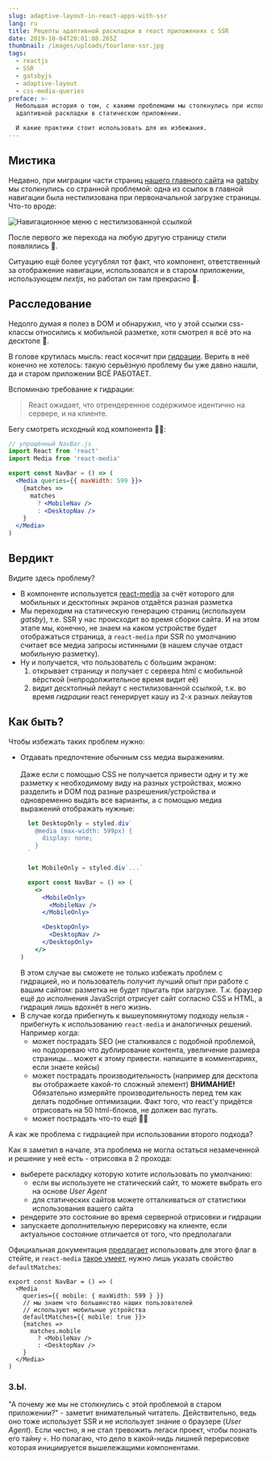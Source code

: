 ```yaml
---
slug: adaptive-layout-in-react-apps-with-ssr
lang: ru
title: Рецепты адаптивной раскладки в react приложениях с SSR
date: 2019-10-04T20:01:08.265Z
thumbnail: /images/uploads/tourlane-ssr.jpg
tags:
  - reactjs
  - SSR
  - gatsbyjs
  - adaptive-layout
  - css-media-queries
preface: >-
  Небольшая история о том, с какими проблемами мы столкнулись при использовании
  адаптивной раскладки в статическом приложении.

  И какие практики стоит использовать для их избежания.
---
```

## Мистика

Недавно, при миграции части страниц [нашего главного сайта](https://tourlane.de) на [gatsby](http://gatsbyjs.org) мы столкнулись со странной проблемой: одна из ссылок в главной навигации была нестилизована при первоначальной загрузке страницы. Что-то вроде:

![Навигационное меню с нестилизованной ссылкой](/images/uploads/broken-link.jpg "Нестилизованная ссылка")

После первого же перехода на любую другую страницу стили появлялись 🤯.

Ситуацию ещё более усугублял тот факт, что компонент, ответственный за отображение навигации, использовался и в старом приложении, использующем _nextjs_, но работал он там прекрасно 👻.

## Расследование

Недолго думая я полез в DOM и обнаружил, что у этой ссылки css-классы относились к мобильной разметке, хотя смотрел я всё это на десктопе 🤪.

В голове крутилась мысль: react косячит при [гидрации](https://ru.reactjs.org/docs/react-dom.html#hydrate). Верить в неё конечно не хотелось: такую серьёзную проблему бы уже давно нашли, да и старом приложении ВСЁ РАБОТАЕТ.

Вспоминаю требование к гидрации:

> React ожидает, что отрендеренное содержимое идентично на сервере, и на клиенте.

Бегу смотреть исходный код компонента 🕵️‍♂️:

```jsx
// упрощённый NavBar.js
import React from 'react'
import Media from 'react-media'

export const NavBar = () => (
  <Media queries={{ maxWidth: 599 }}>
    {matches =>
      matches
        ? <MobileNav />
        : <DesktopNav />
    }
  </Media>
)
```

 ## Вердикт

Видите здесь проблему?

* В компоненте используется [react-media](https://github.com/ReactTraining/react-media) за счёт которого для мобильных и десктопных экранов отдаётся разная разметка
* Мы переходим на статическую генерацию страниц (используем _gatsby_), т.е. SSR у нас происходит во время сборки сайта. И на этом этапе мы, конечно, не знаем на каком устройстве будет отображаться страница, а `react-media` при SSR по умолчанию считает все медиа запросы истинными (в нашем случае отдаст мобильную разметку).
* Ну и получается, что пользователь с большим экраном:
  1. открывает страницу и получает с сервера html c мобильной вёрсткой (непродолжительное время видит её)
  2. видит десктопный лейаут с нестилизованной ссылкой, т.к. во время _гидрации_ react генерирует кашу из 2-х разных лейаутов

## Как быть?

Чтобы избежать таких проблем нужно:

* Отдавать предпочтение обычным css медиа выражениям.\
  \
  Даже если с помощью CSS не получается привести одну и ту же разметку к необходимому виду на разных устройствах, можно разделить и DOM под разные разрешения/устройства и одновременно выдать все варианты, а с помощью медиа выражений отображать нужные:
  ```jsx
    let DesktopOnly = styled.div`
      @media (max-width: 599px) {
        display: none;
      }
    `

    let MobileOnly = styled.div`...`

    export const NavBar = () => (
      <>
        <MobileOnly>
          <MobileNav />
        </MobileOnly>

        <DesktopOnly>
          <DesktopNav />
        </DesktopOnly>
      </>
  )
  ```
    В этом случае вы сможете не только избежать проблем с гидрацией, но и пользователь получит лучший опыт при работе с вашим сайтом: разметка не будет прыгать при загрузке. Т.к. браузер ещё до исполнения JavaScript отрисует сайт согласно CSS и HTML, а гидрация лишь вдохнёт в него жизнь.
* В случае когда прибегнуть к вышеупомянутому подходу нельзя - прибегнуть к использованию `react-media` и аналогичных решений. Например когда:
  * может пострадать SEO (не сталкивался с подобной проблемой, но подозреваю что дублирование контента, увеличение размера страницы... может к этому привести. напишите в комментариях, если знаете кейсы)
  * может пострадать производительность (например для десктопа вы отображаете какой-то сложный элемент)
    **ВНИМАНИЕ!** Обязательно измеряйте производительность перед тем как делать подобные оптимизации. Факт того, что react'у придётся отрисовать на 50 html-блоков, не должен вас пугать.
  * может пострадать что-то ещё 🤷‍♂️

А как же проблема с гидрацией при использовании второго подхода?

Как я заметил в начале, эта проблема не могла остаться незамеченной и решение у неё есть - отрисовка в 2 прохода:

* выберете раскладку которую хотите использовать по умолчанию:
  * если вы используете не статический сайт, то можете выбрать его на основе _User Agent_
  * для статических сайтов можете отталкиваться от статистики использования вашего сайта
* рендерите это состояние во время серверной отрисовки и гидрации
* запускаете дополнительную перерисовку на клиенте, если актуальное состояние отличается от того, что предполагали

Официальная документация [предлагает](https://ru.reactjs.org/docs/react-dom.html#hydrate) использовать для этого флаг в стейте, и `react-media` [такое умеет](https://github.com/ReactTraining/react-media#server-side-rendering-ssr), нужно лишь указать свойство `defaultMatches`:

```jsx{3-8}
export const NavBar = () => (
  <Media
    queries={{ mobile: { maxWidth: 599 } }}
    // мы знаем что большинство наших пользователей
    // используют мобильные устройства
    defaultMatches={{ mobile: true }}>
    {matches =>
      matches.mobile
        ? <MobileNav />
        : <DesktopNav />
    }
  </Media>
)
```

### З.Ы.

"А почему же мы не столкнулись с этой проблемой в старом приложении?" - заметит внимательный читатель. Действительно, ведь оно тоже использует SSR и не использует знание о браузере (_User Agent_). Если честно, я не стал тревожить легаси проект, чтобы познать его тайну 💀. Но полагаю, что дело в какой-нидь лишней перерисовке которая инициируется вышележащими компонентами.
